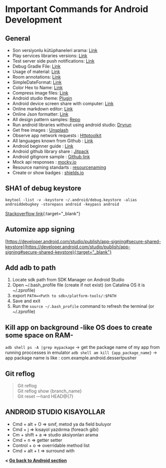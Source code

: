 # Important Commands for Android Development

## General

- Son versiyonlu kütüphaneleri arama: [Link](https://androidreposearch.netlify.com)
- Play services libraries versions: [Link](https://developers.google.com/android/guides/releases)
- Test server side push notifications: [Link](https://github.com/onmyway133/PushNotifications)
- Debug Gradle File: [Link](https://docs.gradle.org/current/userguide/img/remote-debug-gradle.gif)
- Usage of material: [Link](https://medium.com/mindorks/upgrading-to-material-components-ebc21ac4e95a)
- Room annotations: [Link](https://developer.android.com/reference/androidx/room/package-summary#annotations)
- SimpleDateFormat: [Link](https://developer.android.com/reference/java/text/SimpleDateFormat)
- Color Hex to Name: [Link](https://www.color-blindness.com/color-name-hue/) 
- Compress image files: [Link](https://tinypng.com)
- Android studio theme: [Plugin](https://plugins.jetbrains.com/plugin/8006-material-theme-ui)
- Android device screen share with computer: [Link](www.vysor.io)
- Online markdown editor: [Link](https://dillinger.io)
- Online Json formatter: [Link](https://jsonformatter.curiousconcept.com)
- All design pattern samples: [Repo](https://github.com/iluwatar/java-design-patterns)
- Run android libraries without using android studio: [Dryrun](https://github.com/cesarferreira/dryrun)
- Get free images : [Unsplash](unsplash.com)
- Observe app network requests : [Httptoolkit](https://httptoolkit.tech)
- All languages known from Github : [Link](https://github.com/github/linguist/blob/master/lib/linguist/languages.yml)
- Android beginner guide : [Link](https://developers.google.com/android/for-all/vocab-words)
- Android github library share : [Jitpack](https://jitpack.io)
- Android gitignore sample : [Github link](https://github.com/github/gitignore)
- Mock api responses : [mocky.io](https://designer.mocky.io)
- Resource naming standarts : [resourcenaming](https://jeroenmols.com/blog/2016/03/07/resourcenaming/)
- Create or show badges : [shields.io](https://shields.io)

## SHA1 of debug keystore

``keytool -list -v -keystore ~/.android/debug.keystore -alias androiddebugkey -storepass android -keypass android``

[Stackoverflow link](https://stackoverflow.com/questions/15727912/sha-1-fingerprint-of-keystore-certificate){:target="_blank"}

## Automize app signing

[https://developer.android.com/studio/publish/app-signing#secure-shared-keystore](https://developer.android.com/studio/publish/app-signing#secure-shared-keystore){:target="_blank"}

## Add adb to path

1. Locate sdk path from SDK Manager on Android Studio
2. Open ~/.bash_profile file (create if not exist) (on Catalina OS it is ~/.zprofile)
3. export `PATH=<Path to sdk>/platform-tools/:$PATH`
4. Save and exit
5. Run the `source ~/.bash_profile` command to refresh the terminal (or ~/.zprofile)
  
## Kill app on background -like OS does to create some space on RAM-

`adb shell ps -A |grep mypackage` -> get the package name of my app from running proccesses in emulator
`adb shell am kill {app_package_name}` -> app package name is like : com.example.android.dessertpusher

## Git reflog

> Git reflog  
> Git reflog show {branch_name}  
> Git reset —hard HEAD@{7}

## ANDROID STUDIO KISAYOLLAR

- Cmd + alt + O => sınıf, metod ya da field buluyor
- Cmd + j => kısayol yazdırma (foreach gibi)
- Cm + shift + a => studio aksiyonları arama
- Cmd + n => getter setter
- Control + o => overridable method list
- Cmd + alt + t => surround with

**< [Go back to Android section](../android)**
